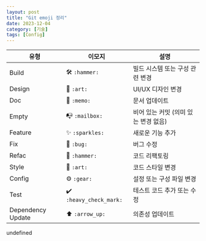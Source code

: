 ```yaml
---
layout: post
title: "Git emoji 정리"
date: 2023-12-04
category: [기술]
tags: [Config]
---
```



| 유형                | 이모지                     | 설명                     |
| ----------------- | ----------------------- | ---------------------- |
| Build             | 🛠️ `:hammer:`          | 빌드 시스템 또는 구성 관련 변경     |
| Design            | 🎨 `:art:`              | UI/UX 디자인 변경           |
| Doc               | 📝 `:memo:`             | 문서 업데이트                |
| Empty             | 📭 `:mailbox:`          | 비어 있는 커밋 (의미 있는 변경 없음) |
| Feature           | ✨ `:sparkles:`          | 새로운 기능 추가              |
| Fix               | 🐛 `:bug:`              | 버그 수정                  |
| Refac             | 🔨 `:hammer:`           | 코드 리팩토링                |
| Style             | 🎨 `:art:`              | 코드 스타일 변경              |
| Config            | ⚙️ `:gear:`             | 설정 또는 구성 파일 변경         |
| Test              | ✔️ `:heavy_check_mark:` | 테스트 코드 추가 또는 수정        |
| Dependency Update | ⬆️ `:arrow_up:`         | 의존성 업데이트               |

undefined